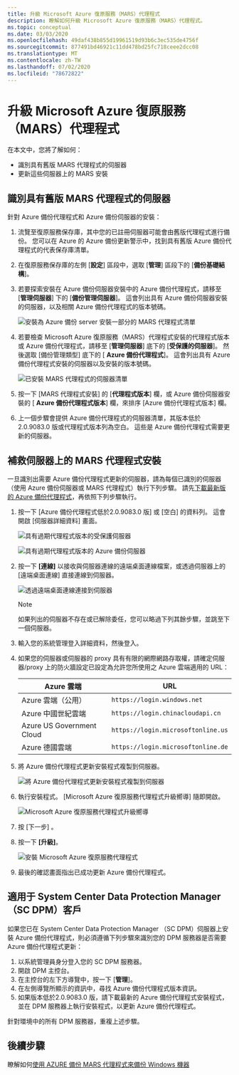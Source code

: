```yaml
---
title: 升級 Microsoft Azure 復原服務（MARS）代理程式
description: 瞭解如何升級 Microsoft Azure 復原服務（MARS）代理程式。
ms.topic: conceptual
ms.date: 03/03/2020
ms.openlocfilehash: 49daf438b855d19961519d93b6c3ec535de4756f
ms.sourcegitcommit: 877491bd46921c11dd478bd25fc718ceee2dcc08
ms.translationtype: MT
ms.contentlocale: zh-TW
ms.lasthandoff: 07/02/2020
ms.locfileid: "78672822"
---
```

# <a name="upgrade-the-microsoft-azure-recovery-services-mars-agent"></a>升級 Microsoft Azure 復原服務（MARS）代理程式

在本文中，您將了解如何：

* 識別具有舊版 MARS 代理程式的伺服器
* 更新這些伺服器上的 MARS 安裝

## <a name="identify-servers-with-earlier-versions-of-the-mars-agent"></a>識別具有舊版 MARS 代理程式的伺服器

針對 Azure 備份代理程式和 Azure 備份伺服器的安裝：

1. 流覽至復原服務保存庫，其中您的已註冊伺服器可能會由舊版代理程式進行備份。 您可以在 Azure 的 Azure 備份更新警示中，找到具有舊版 Azure 備份代理程式的代表保存庫清單。
1. 在復原服務保存庫的左側 [**設定**] 區段中，選取 [**管理**] 區段下的 [**備份基礎結構**]。
1. 若要探索安裝在 Azure 備份伺服器安裝中的 Azure 備份代理程式，請移至 [**管理伺服器**] 下的 [**備份管理伺服器**]。 這會列出具有 Azure 備份伺服器安裝的伺服器，以及相關 Azure 備份代理程式的版本號碼。

    ![安裝為 Azure 備份 server 安裝一部分的 MARS 代理程式清單](./media/upgrade-mars-agent/backup-management-servers.png)

1. 若要檢查 Microsoft Azure 復原服務（MARS）代理程式安裝的代理程式版本或 Azure 備份代理程式，請移至 [**管理伺服器**] 底下的 [**受保護的伺服器**]。 然後選取 [備份管理類型] 底下的 [ **Azure 備份代理程式**]。 這會列出具有 Azure 備份代理程式安裝的伺服器以及安裝的版本號碼。

    ![已安裝 MARS 代理程式的伺服器清單](./media/upgrade-mars-agent/protected-servers.png)

1. 按一下 [MARS 代理程式安裝] 的 [**代理程式版本**] 欄，或 Azure 備份伺服器安裝的 [ **Azure 備份代理程式版本**] 欄，來排序 [Azure 備份代理程式版本] 欄。

1. 上一個步驟會提供 Azure 備份代理程式的伺服器清單，其版本低於2.0.9083.0 版或代理程式版本列為空白。 這些是 Azure 備份代理程式需要更新的伺服器。

## <a name="update-the-mars-agent-installation-on-the-server"></a>補救伺服器上的 MARS 代理程式安裝

一旦識別出需要 Azure 備份代理程式更新的伺服器，請為每個已識別的伺服器（使用 Azure 備份伺服器或 MARS 代理程式）執行下列步驟。 請先[下載最新版的 Azure 備份代理程式](https://aka.ms/azurebackup_agent)，再依照下列步驟執行。

1. 按一下 [Azure 備份代理程式低於2.0.9083.0 版] 或 [空白] 的資料列。 這會開啟 [伺服器詳細資料] 畫面。

    ![具有過期代理程式版本的受保護伺服器](./media/upgrade-mars-agent/old-agent-version.png)

    ![具有過期代理程式版本的 Azure 備份伺服器](./media/upgrade-mars-agent/backup-management-servers-old-versions.png)

1. 按一下 **[連線]** 以接收與伺服器連線的遠端桌面連線檔案，或透過伺服器上的 [遠端桌面連線] 直接連線到伺服器。

    ![透過遠端桌面連線連接到伺服器](./media/upgrade-mars-agent/connect-to-server.png)

    >[!NOTE]
    > 如果列出的伺服器不存在或已解除委任，您可以略過下列其餘步驟，並跳至下一個伺服器。

1. 輸入您的系統管理登入詳細資料，然後登入。

1. 如果您的伺服器或伺服器的 proxy 具有有限的網際網路存取權，請確定伺服器/proxy 上的防火牆設定已設定為允許您所使用之 Azure 雲端適用的 URL：

    Azure 雲端 | URL
    -- | ---
    Azure 雲端（公用） |   `https://login.windows.net`
    Azure 中國世紀雲端   | `https://login.chinacloudapi.cn`
    Azure US Government Cloud |   `https://login.microsoftonline.us`
    Azure 德國雲端  |  `https://login.microsoftonline.de`

1. 將 Azure 備份代理程式更新安裝程式複製到伺服器。

    ![將 Azure 備份代理程式更新安裝程式複製到伺服器](./media/upgrade-mars-agent/copy-agent-installer.png)

1. 執行安裝程式。 [Microsoft Azure 復原服務代理程式升級嚮導] 隨即開啟。

    ![Microsoft Azure 復原服務代理程式升級嚮導](./media/upgrade-mars-agent/agent-upgrade-wizard.png)

1. 按 [下一步] 。

1. 按一下 **[升級]**。

    ![安裝 Microsoft Azure 復原服務代理程式](./media/upgrade-mars-agent/upgrade-installation.png)

1. 最後的確認畫面指出已成功更新 Azure 備份代理程式。

## <a name="for-system-center-data-protection-manager-sc-dpm-customers"></a>適用于 System Center Data Protection Manager （SC DPM）客戶

如果您已在 System Center Data Protection Manager （SC DPM）伺服器上安裝 Azure 備份代理程式，則必須遵循下列步驟來識別您的 DPM 服務器是否需要 Azure 備份代理程式更新：

1. 以系統管理員身分登入您的 SC DPM 服務器。
2. 開啟 DPM 主控台。
3. 在主控台的左下方導覽中，按一下 [**管理**]。
4. 在左側導覽所顯示的資訊中，尋找 Azure 備份代理程式版本資訊。
5. 如果版本低於2.0.9083.0 版，請下載最新的 Azure 備份代理程式安裝程式，並在 DPM 服務器上執行安裝程式，以更新 Azure 備份代理程式。

針對環境中的所有 DPM 服務器，重複上述步驟。

## <a name="next-steps"></a>後續步驟

瞭解如何[使用 AZURE 備份 MARS 代理程式來備份 Windows 機器](backup-windows-with-mars-agent.md)
